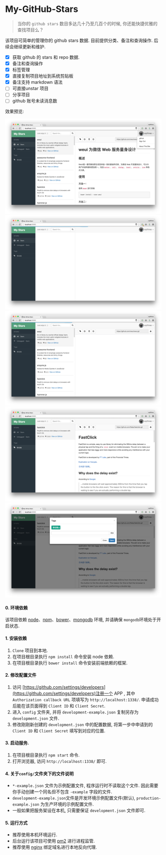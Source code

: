 # My-GitHub-Stars

> 当你的 `github stars` 数目多达几十乃至几百个的时候, 你还能快捷优雅的查找项目么？

该项目可简单的管理你的 github stars 数据. 目前提供分类、备注和查询操作. 后续会继续更新和维护.

- [x] 获取 github 的 stars 和 repo 数据.
- [x] 备注和查询操作
- [x] 标签管理
- [x] 直接复制项目地址到系统剪贴板
- [x] 备注支持 markdown 语法
- [ ] 可直接unstar 项目
- [ ] 分享项目
- [ ] github 账号未读消息数

效果预览:

![首页](./demo/dashboard.png)
![加载效果](./demo/loading.png)
![加载效果2](./demo/loading_02.png)
![标签切换](./demo/nav.png)
![标签管理](./demo/tags.png)

#### 0. 环境依赖
该项目依赖 [node](https://nodejs.org/)、[npm](https://www.npmjs.com/)、[bower](https://github.com/bower/bower)、[mongodb](https://www.mongodb.org/) 环境,  并请确保 `mongodb`环境处于开启状态.

#### 1. 安装依赖
1. `Clone` 项目到本地.
2. 在项目根目录执行 `npm install` 命令安装 node 依赖.
3. 在项目根目录执行 `bower install` 命令安装前端依赖的框架.

#### 2. 修改配置文件
1. 访问 [https://github.com/settings/developers](https://github.com/settings/developers)注册一个 APP , 其中 `Authorization callback URL` 项填写为 `http://localhost:1338/`. 申请成功后能在该页面得到 `Client ID` 和 `Client Secret`.
2. 进入 `config` 文件夹, 并将 `development-example.json` 复制另存为 `development.json` 文件.
3. 修改刚刚新创建的 `development.json` 中的配置数据, 将第一步中申请到的 `Client ID` 和 `Client Secret` 填写到对应的位置.

#### 3. 启动服务.
1. 在项目根目录执行 `npm start` 命令.
2. 打开浏览器, 访问 `http://localhost:1338/` 即可.

#### 4. 关于`config/`文件夹下的文件说明
* `*-example.json` 文件为示例配置文件, 程序运行时不读取这个文件. 因此需要你手动创建一个同名但不包含 `-example` 字段的文件.
* `development-example.json`文件是开发环境示例配置文件(默认), `production-example.json` 为生产环境的示例配置文件.
* 一般如果把服务架设在本机, 只需要保证 `development.json` 文件即可.

#### 5. 运行方式
* 推荐使用本机环境运行.
* 后台运行该项目可使用 [pm2](https://github.com/Unitech/pm2) 进行进程监管.
* 推荐使用 [nginx](http://nginx.org/en/download.html) 绑定域名进行本地反向代理.
